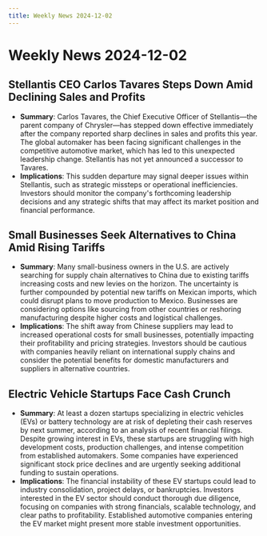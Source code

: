 ```yaml
---
title: Weekly News 2024-12-02
---
```


# Weekly News 2024-12-02

## Stellantis CEO Carlos Tavares Steps Down Amid Declining Sales and Profits

- **Summary**: Carlos Tavares, the Chief Executive Officer of Stellantis—the parent company of Chrysler—has stepped down effective immediately after the company reported sharp declines in sales and profits this year. The global automaker has been facing significant challenges in the competitive automotive market, which has led to this unexpected leadership change. Stellantis has not yet announced a successor to Tavares.
- **Implications**: This sudden departure may signal deeper issues within Stellantis, such as strategic missteps or operational inefficiencies. Investors should monitor the company's forthcoming leadership decisions and any strategic shifts that may affect its market position and financial performance.

## Small Businesses Seek Alternatives to China Amid Rising Tariffs

- **Summary**: Many small-business owners in the U.S. are actively searching for supply chain alternatives to China due to existing tariffs increasing costs and new levies on the horizon. The uncertainty is further compounded by potential new tariffs on Mexican imports, which could disrupt plans to move production to Mexico. Businesses are considering options like sourcing from other countries or reshoring manufacturing despite higher costs and logistical challenges.
- **Implications**: The shift away from Chinese suppliers may lead to increased operational costs for small businesses, potentially impacting their profitability and pricing strategies. Investors should be cautious with companies heavily reliant on international supply chains and consider the potential benefits for domestic manufacturers and suppliers in alternative countries.

## Electric Vehicle Startups Face Cash Crunch

- **Summary**: At least a dozen startups specializing in electric vehicles (EVs) or battery technology are at risk of depleting their cash reserves by next summer, according to an analysis of recent financial filings. Despite growing interest in EVs, these startups are struggling with high development costs, production challenges, and intense competition from established automakers. Some companies have experienced significant stock price declines and are urgently seeking additional funding to sustain operations.
- **Implications**: The financial instability of these EV startups could lead to industry consolidation, project delays, or bankruptcies. Investors interested in the EV sector should conduct thorough due diligence, focusing on companies with strong financials, scalable technology, and clear paths to profitability. Established automotive companies entering the EV market might present more stable investment opportunities.
